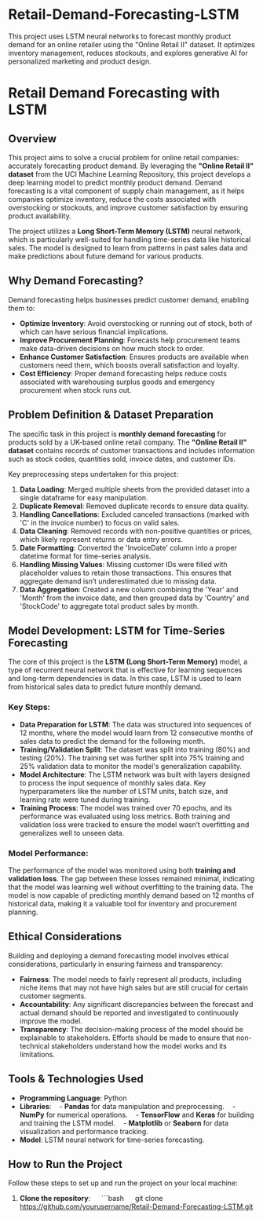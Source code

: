 # Retail-Demand-Forecasting-LSTM
This project uses LSTM neural networks to forecast monthly product demand for an online retailer using the "Online Retail II" dataset. It optimizes inventory management, reduces stockouts, and explores generative AI for personalized marketing and product design.
# Retail Demand Forecasting with LSTM

## Overview
This project aims to solve a crucial problem for online retail companies: accurately forecasting product demand. By leveraging the **"Online Retail II" dataset** from the UCI Machine Learning Repository, this project develops a deep learning model to predict monthly product demand. Demand forecasting is a vital component of supply chain management, as it helps companies optimize inventory, reduce the costs associated with overstocking or stockouts, and improve customer satisfaction by ensuring product availability.

The project utilizes a **Long Short-Term Memory (LSTM)** neural network, which is particularly well-suited for handling time-series data like historical sales. The model is designed to learn from patterns in past sales data and make predictions about future demand for various products.

## Why Demand Forecasting?
Demand forecasting helps businesses predict customer demand, enabling them to:
- **Optimize Inventory**: Avoid overstocking or running out of stock, both of which can have serious financial implications.
- **Improve Procurement Planning**: Forecasts help procurement teams make data-driven decisions on how much stock to order.
- **Enhance Customer Satisfaction**: Ensures products are available when customers need them, which boosts overall satisfaction and loyalty.
- **Cost Efficiency**: Proper demand forecasting helps reduce costs associated with warehousing surplus goods and emergency procurement when stock runs out.

## Problem Definition & Dataset Preparation
The specific task in this project is **monthly demand forecasting** for products sold by a UK-based online retail company. The **"Online Retail II" dataset** contains records of customer transactions and includes information such as stock codes, quantities sold, invoice dates, and customer IDs. 

Key preprocessing steps undertaken for this project:
1. **Data Loading**: Merged multiple sheets from the provided dataset into a single dataframe for easy manipulation.
2. **Duplicate Removal**: Removed duplicate records to ensure data quality.
3. **Handling Cancellations**: Excluded canceled transactions (marked with 'C' in the invoice number) to focus on valid sales.
4. **Data Cleaning**: Removed records with non-positive quantities or prices, which likely represent returns or data entry errors.
5. **Date Formatting**: Converted the 'InvoiceDate' column into a proper datetime format for time-series analysis.
6. **Handling Missing Values**: Missing customer IDs were filled with placeholder values to retain those transactions. This ensures that aggregate demand isn’t underestimated due to missing data.
7. **Data Aggregation**: Created a new column combining the 'Year' and 'Month' from the invoice date, and then grouped data by 'Country' and 'StockCode' to aggregate total product sales by month.

## Model Development: LSTM for Time-Series Forecasting
The core of this project is the **LSTM (Long Short-Term Memory)** model, a type of recurrent neural network that is effective for learning sequences and long-term dependencies in data. In this case, LSTM is used to learn from historical sales data to predict future monthly demand.

### Key Steps:
- **Data Preparation for LSTM**: The data was structured into sequences of 12 months, where the model would learn from 12 consecutive months of sales data to predict the demand for the following month.
- **Training/Validation Split**: The dataset was split into training (80%) and testing (20%). The training set was further split into 75% training and 25% validation data to monitor the model's generalization capability.
- **Model Architecture**: The LSTM network was built with layers designed to process the input sequence of monthly sales data. Key hyperparameters like the number of LSTM units, batch size, and learning rate were tuned during training.
- **Training Process**: The model was trained over 70 epochs, and its performance was evaluated using loss metrics. Both training and validation loss were tracked to ensure the model wasn’t overfitting and generalizes well to unseen data.

### Model Performance:
The performance of the model was monitored using both **training and validation loss**. The gap between these losses remained minimal, indicating that the model was learning well without overfitting to the training data. The model is now capable of predicting monthly demand based on 12 months of historical data, making it a valuable tool for inventory and procurement planning.

## Ethical Considerations
Building and deploying a demand forecasting model involves ethical considerations, particularly in ensuring fairness and transparency:
- **Fairness**: The model needs to fairly represent all products, including niche items that may not have high sales but are still crucial for certain customer segments.
- **Accountability**: Any significant discrepancies between the forecast and actual demand should be reported and investigated to continuously improve the model.
- **Transparency**: The decision-making process of the model should be explainable to stakeholders. Efforts should be made to ensure that non-technical stakeholders understand how the model works and its limitations.

## Tools & Technologies Used
- **Programming Language**: Python
- **Libraries**: 
    - **Pandas** for data manipulation and preprocessing.
    - **NumPy** for numerical operations.
    - **TensorFlow** and **Keras** for building and training the LSTM model.
    - **Matplotlib** or **Seaborn** for data visualization and performance tracking.
- **Model**: LSTM neural network for time-series forecasting.

## How to Run the Project
Follow these steps to set up and run the project on your local machine:

1. **Clone the repository**:
      ```bash
      git clone https://github.com/yourusername/Retail-Demand-Forecasting-LSTM.git
